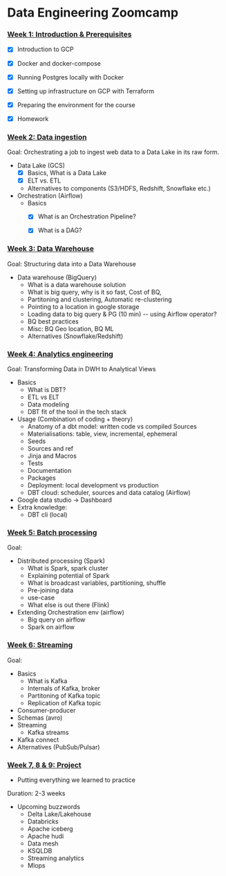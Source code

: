 # Data Engineering Zoomcamp

### [Week 1: Introduction & Prerequisites](https://github.com/hayriyigit/data-engineering-zoomcamp/tree/main/Week-1)

-  [x] Introduction to GCP
-  [x]  Docker and docker-compose
-  [x]  Running Postgres locally with Docker
-  [x]  Setting up infrastructure on GCP with Terraform
-  [x]  Preparing the environment for the course
-  [x]  Homework


### [Week 2: Data ingestion](week_2_data_ingestion)
Goal: Orchestrating a job to ingest web data to a Data Lake in its raw form.
   
-  Data Lake (GCS)
    -  [x] Basics, What is a Data Lake
    -  [x] ELT vs. ETL
    -   Alternatives to components (S3/HDFS, Redshift, Snowflake etc.)
-  Orchestration (Airflow) 
    -   Basics
        -   [x] What is an Orchestration Pipeline?
        -   [x] What is a DAG?


### [Week 3: Data Warehouse](#)

Goal: Structuring data into a Data Warehouse

-   Data warehouse (BigQuery) 
    -   What is a data warehouse solution
    -   What is big query, why is it so fast, Cost of BQ,
    -   Partitoning and clustering, Automatic re-clustering 
    -   Pointing to a location in google storage 
    -   Loading data to big query & PG (10 min) -- using Airflow operator?
    -   BQ best practices
    -   Misc: BQ Geo location, BQ ML
    -   Alternatives (Snowflake/Redshift)

### [Week 4: Analytics engineering](#)

Goal: Transforming Data in DWH to Analytical Views

* Basics 
    * What is DBT?
    * ETL vs ELT 
    * Data modeling
    * DBT fit of the tool in the tech stack
* Usage (Combination of coding + theory) 
    * Anatomy of a dbt model: written code vs compiled Sources
    * Materialisations: table, view, incremental, ephemeral  
    * Seeds 
    * Sources and ref  
    * Jinja and Macros 
    * Tests  
    * Documentation 
    * Packages 
    * Deployment: local development vs production 
    * DBT cloud: scheduler, sources and data catalog (Airflow)
* Google data studio -> Dashboard
* Extra knowledge:
    * DBT cli (local)



### [Week 5: Batch processing](#)

Goal: 


* Distributed processing (Spark) 
    * What is Spark, spark cluster 
    * Explaining potential of Spark
    * What is broadcast variables, partitioning, shuffle
    * Pre-joining data
    * use-case
    * What else is out there (Flink)
* Extending Orchestration env (airflow)
    * Big query on airflow 
    * Spark on airflow 


### [Week 6: Streaming](#)

Goal: 

* Basics
    * What is Kafka
    * Internals of Kafka, broker
    * Partitoning of Kafka topic
    * Replication of Kafka topic
* Consumer-producer
* Schemas (avro)
* Streaming
    * Kafka streams
* Kafka connect
* Alternatives (PubSub/Pulsar)


### [Week 7, 8 & 9: Project](#)

* Putting everything we learned to practice

Duration: 2-3 weeks

* Upcoming buzzwords
  *  Delta Lake/Lakehouse
    * Databricks
    * Apache iceberg
    * Apache hudi
  * Data mesh
  * KSQLDB
  * Streaming analytics
  * Mlops

